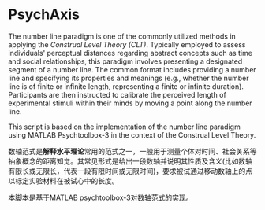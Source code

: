 # PsychAxis
The number line paradigm is one of the commonly utilized methods in applying the *Construal Level Theory (CLT)*. Typically employed to assess individuals' perceptual distances regarding abstract concepts such as time and social relationships, this paradigm involves presenting a designated segment of a number line. The common format includes providing a number line and specifying its properties and meanings (e.g., whether the number line is of finite or infinite length, representing a finite or infinite duration). Participants are then instructed to calibrate the perceived length of experimental stimuli within their minds by moving a point along the number line.

This script is based on the implementation of the number line paradigm using MATLAB Psychtoolbox-3 in the context of the Construal Level Theory.


数轴范式是**解释水平理论**常用的范式之一，一般用于测量个体对时间、社会关系等抽象概念的距离知觉。其常见形式是给出一段数轴并说明其性质及含义(比如数轴有限长或无限长，代表一段有限时间或无限时间)，要求被试通过移动数轴上的点以标定实验材料在被试心中的长度。

本脚本是基于MATLAB psychtoolbox-3对数轴范式的实现。
